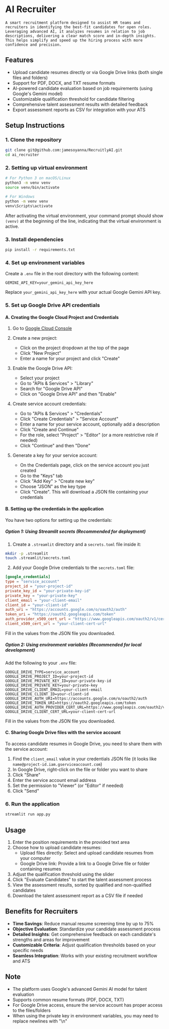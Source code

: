 # AI Recruiter

	A smart recruitment platform designed to assist HR teams and recruiters in identifying the best-fit candidates for open roles. Leveraging advanced AI, it analyzes resumes in relation to job descriptions, delivering a clear match score and in-depth insights. This helps simplify and speed up the hiring process with more confidence and precision.


## Features

- Upload candidate resumes directly or via Google Drive links (both single files and folders)
- Support for PDF, DOCX, and TXT resume formats
- AI-powered candidate evaluation based on job requirements (using Google's Gemini model)
- Customizable qualification threshold for candidate filtering
- Comprehensive talent assessment results with detailed feedback
- Export assessment reports as CSV for integration with your ATS

## Setup Instructions

### 1. Clone the repository

```bash
git clone git@github.com:jamesoyanna/RecruitlyAI.git
cd ai_recruiter
```

### 2. Setting up virtual environment

```bash
# For Python 3 on macOS/Linux
python3 -m venv venv
source venv/bin/activate

# For Windows
python -m venv venv
venv\Scripts\activate
```

After activating the virtual environment, your command prompt should show `(venv)` at the beginning of the line, indicating that the virtual environment is active.

### 3. Install dependencies

```bash
pip install -r requirements.txt
```

### 4. Set up environment variables

Create a `.env` file in the root directory with the following content:

```
GEMINI_API_KEY=your_gemini_api_key_here
```

Replace `your_gemini_api_key_here` with your actual Google Gemini API key.

### 5. Set up Google Drive API credentials

#### A. Creating the Google Cloud Project and Credentials

1. Go to [Google Cloud Console](https://console.cloud.google.com/)
2. Create a new project:
   - Click on the project dropdown at the top of the page
   - Click "New Project"
   - Enter a name for your project and click "Create"

3. Enable the Google Drive API:
   - Select your project
   - Go to "APIs & Services" > "Library"
   - Search for "Google Drive API"
   - Click on "Google Drive API" and then "Enable"

4. Create service account credentials:
   - Go to "APIs & Services" > "Credentials"
   - Click "Create Credentials" > "Service Account"
   - Enter a name for your service account, optionally add a description
   - Click "Create and Continue"
   - For the role, select "Project" > "Editor" (or a more restrictive role if needed)
   - Click "Continue" and then "Done"

5. Generate a key for your service account:
   - On the Credentials page, click on the service account you just created
   - Go to the "Keys" tab
   - Click "Add Key" > "Create new key"
   - Choose "JSON" as the key type
   - Click "Create". This will download a JSON file containing your credentials

#### B. Setting up the credentials in the application

You have two options for setting up the credentials:

##### Option 1: Using Streamlit secrets (Recommended for deployment)

1. Create a `.streamlit` directory and a `secrets.toml` file inside it:

```bash
mkdir -p .streamlit
touch .streamlit/secrets.toml
```

2. Add your Google Drive credentials to the `secrets.toml` file:

```toml
[google_credentials]
type = "service_account"
project_id = "your-project-id"
private_key_id = "your-private-key-id"
private_key = "your-private-key"
client_email = "your-client-email"
client_id = "your-client-id"
auth_uri = "https://accounts.google.com/o/oauth2/auth"
token_uri = "https://oauth2.googleapis.com/token"
auth_provider_x509_cert_url = "https://www.googleapis.com/oauth2/v1/certs"
client_x509_cert_url = "your-client-cert-url"
```

Fill in the values from the JSON file you downloaded.

##### Option 2: Using environment variables (Recommended for local development)

Add the following to your `.env` file:

```
GOOGLE_DRIVE_TYPE=service_account
GOOGLE_DRIVE_PROJECT_ID=your-project-id
GOOGLE_DRIVE_PRIVATE_KEY_ID=your-private-key-id
GOOGLE_DRIVE_PRIVATE_KEY=your-private-key
GOOGLE_DRIVE_CLIENT_EMAIL=your-client-email
GOOGLE_DRIVE_CLIENT_ID=your-client-id
GOOGLE_DRIVE_AUTH_URI=https://accounts.google.com/o/oauth2/auth
GOOGLE_DRIVE_TOKEN_URI=https://oauth2.googleapis.com/token
GOOGLE_DRIVE_AUTH_PROVIDER_CERT_URL=https://www.googleapis.com/oauth2/v1/certs
GOOGLE_DRIVE_CLIENT_CERT_URL=your-client-cert-url
```

Fill in the values from the JSON file you downloaded.

#### C. Sharing Google Drive files with the service account

To access candidate resumes in Google Drive, you need to share them with the service account:

1. Find the `client_email` value in your credentials JSON file (it looks like `name@project-id.iam.gserviceaccount.com`)
2. In Google Drive, right-click on the file or folder you want to share
3. Click "Share"
4. Enter the service account email address
5. Set the permission to "Viewer" (or "Editor" if needed)
6. Click "Send"

### 6. Run the application

```bash
streamlit run app.py
```

## Usage

1. Enter the position requirements in the provided text area
2. Choose how to upload candidate resumes:
   - Upload files directly: Select and upload candidate resumes from your computer
   - Google Drive link: Provide a link to a Google Drive file or folder containing resumes
3. Adjust the qualification threshold using the slider
4. Click "Evaluate Candidates" to start the talent assessment process
5. View the assessment results, sorted by qualified and non-qualified candidates
6. Download the talent assessment report as a CSV file if needed

## Benefits for Recruiters

- **Time Savings**: Reduce manual resume screening time by up to 75%
- **Objective Evaluation**: Standardize your candidate assessment process
- **Detailed Insights**: Get comprehensive feedback on each candidate's strengths and areas for improvement
- **Customizable Criteria**: Adjust qualification thresholds based on your specific needs
- **Seamless Integration**: Works with your existing recruitment workflow and ATS

## Note

- The platform uses Google's advanced Gemini AI model for talent evaluation
- Supports common resume formats (PDF, DOCX, TXT)
- For Google Drive access, ensure the service account has proper access to the files/folders
- When using the private key in environment variables, you may need to replace newlines with "\n" 
